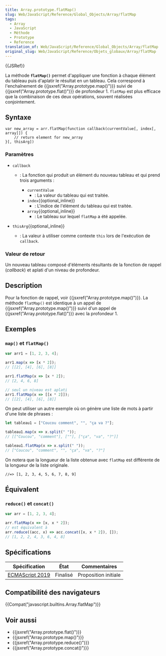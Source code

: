```yaml
---
title: Array.prototype.flatMap()
slug: Web/JavaScript/Reference/Global_Objects/Array/flatMap
tags:
  - Array
  - JavaScript
  - Méthode
  - Prototype
  - Reference
translation_of: Web/JavaScript/Reference/Global_Objects/Array/flatMap
original_slug: Web/JavaScript/Reference/Objets_globaux/Array/flatMap
---
```

{{JSRef}}

La méthode **`flatMap()`** permet d'appliquer une fonction à chaque élément du tableau puis d'aplatir le résultat en un tableau. Cela correspond à l'enchaînement de {{jsxref("Array.prototype.map()")}} suivi de {{jsxref("Array.prototype.flat()")}} de profondeur 1. `flatMap` est plus efficace que la combinaison de ces deux opérations, souvent réalisées conjointement.

## Syntaxe

    var new_array = arr.flatMap(function callback(currentValue[, index[, array]]) {
        // return element for new_array
    }[, thisArg])

### Paramètres

- `callback`

  - : La fonction qui produit un élément du nouveau tableau et qui prend trois arguments :

    - `currentValue`
      - : La valeur du tableau qui est traitée.
    - `index`{{optional_inline}}
      - : L'indice de l'élément du tableau qui est traitée.
    - `array`{{optional_inline}}
      - : Le tableau sur lequel `flatMap` a été appelée.

- `thisArg`{{optional_inline}}
  - : La valeur à utiliser comme contexte `this` lors de l'exécution de `callback`.

### Valeur de retour

Un nouveau tableau composé d'éléments résultants de la fonction de rappel (_callback_) et aplati d'un niveau de profondeur.

## Description

Pour la fonction de rappel, voir {{jsxref("Array.prototype.map()")}}. La méthode `flatMap()` est identique à un appel de {{jsxref("Array.prototype.map()")}} suivi d'un appel de {{jsxref("Array.prototype.flat()")}} avec la profondeur 1.

## Exemples

### `map()` et `flatMap()`

```js
var arr1 = [1, 2, 3, 4];

arr1.map(x => [x * 2]);
// [[2], [4], [6], [8]]

arr1.flatMap(x => [x * 2]);
// [2, 4, 6, 8]

// seul un niveau est aplati
arr1.flatMap(x => [[x * 2]]);
// [[2], [4], [6], [8]]
```

On peut utiliser un autre exemple où on génère une liste de mots à partir d'une liste de phrases :

```js
let tableau1 = ["Coucou comment", "", "ça va ?"];

tableau1.map(x => x.split(" "));
// [["Coucou", "comment"], [""], ["ça", "va", "?"]]

tableau1.flatMap(x => x.split(" "));
// ["Coucou", "comment", "", "ça", "va", "?"]
```

On notera que la longueur de la liste obtenue avec `flatMap` est différente de la longueur de la liste originale.

    //=> [1, 2, 3, 4, 5, 6, 7, 8, 9]

## Équivalent

### `reduce()` et `concat()`

```js
var arr = [1, 2, 3, 4];

arr.flatMap(x => [x, x * 2]);
// est équivalent à
arr.reduce((acc, x) => acc.concat([x, x * 2]), []);
// [1, 2, 2, 4, 3, 6, 4, 8]
```

## Spécifications

| Spécification                                                                                              | État     | Commentaires         |
| ---------------------------------------------------------------------------------------------------------- | -------- | -------------------- |
| [ECMAScript 2019](https://www.ecma-international.org/ecma-262/10.0/index.html#sec-array.prototype.flatmap) | Finalisé | Proposition initiale |

## Compatibilité des navigateurs

{{Compat("javascript.builtins.Array.flatMap")}}

## Voir aussi

- {{jsxref("Array.prototype.flat()")}}
- {{jsxref("Array.prototype.map()")}}
- {{jsxref("Array.prototype.reduce()")}}
- {{jsxref("Array.prototype.concat()")}}

